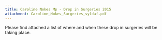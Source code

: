 ```yaml
---
title: Caroline Nokes Mp - Drop in Surgeries 2015
attachment: Caroline_Nokes_Surgeries_vyldaf.pdf
---
```

Please find attached a list of where and when these drop in surgeries will be taking place.